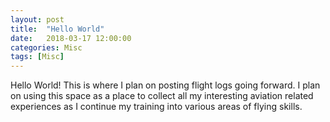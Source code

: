 ```yaml
---
layout: post
title:  "Hello World"
date:   2018-03-17 12:00:00
categories: Misc
tags: [Misc]
---
```

Hello World! This is where I plan on posting flight logs going forward. I plan on using this space as
a place to collect all my interesting aviation related experiences as I continue my training into various areas
of flying skills. 